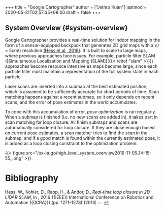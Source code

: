 +++
title = "Google Cartographer"
author = ["Jethro Kuan"]
lastmod = 2020-05-31T02:57:35+08:00
draft = false
+++

## System Overview {#system-overview}

Google Cartographer provides a real-time solution for indoor mapping
in the form of a sensor-equipped backpack that generates 2D grid maps
with a \\(r = 5cm\\) resolution <a id="2f17dae383ca00706c908bf72f9b4e21" href="#googlecartographer">(Hess et al., 2016)</a>. It is built to
scale to large maps, where previous approaches face issues. For
example, particle filter SLAM ([Simultaneous Localization and Mapping
(SLAM)]({{< relref "slam" >}})) approaches become resource intensive as maps become large,
since each particle filter must maintain a representation of the full
system state in each particle.

Laser scans are inserted into a submap at the best estimated position,
which is assumed to be sufficiently accurate for short periods of
time. Scan matching happens against a recent submap, so it only
depends on recent scans, and the error of pose estimates in the world
accumulates.

To cope with this accumulation of error, _pose optimization_ is run
regularly. When a submap is finished (i.e. no new scans are added in),
it takes part in scan matching for loop closure. All finish submaps
and scans are automatically considered for loop closure. If they are
close enough based on current pose estimates, a scan matcher tries to
find the scan in the submap, and if a good match is found within the
currently estimated pose, it is added as a loop closing constraint to
the optimization problem.

{{< figure src="/ox-hugo/high_level_system_overview2019-11-05_14-15-55_.png" >}}

# Bibliography

<a id="googlecartographer" target="_blank">Hess, W., Kohler, D., Rapp, H., & Andor, D., _Real-time loop closure in 2D LIDAR SLAM_, In , 2016 {{IEEE}} International Conference on Robotics and Automation ({{ICRA}}) (pp. 1271–1278) (2016). : .</a> [↩](#2f17dae383ca00706c908bf72f9b4e21)
